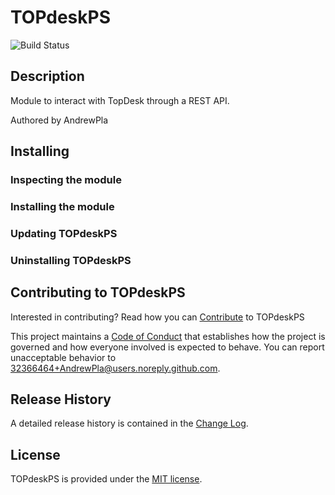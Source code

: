 # TOPdeskPS

![Build Status](https://build.status.url.here)

## Description

Module to interact with TopDesk through a REST API.

Authored by AndrewPla

## Installing


### Inspecting the module


### Installing the module

### Updating TOPdeskPS

### Uninstalling TOPdeskPS

## Contributing to TOPdeskPS

Interested in contributing? Read how you can [Contribute](contributing.md) to TOPdeskPS

This project maintains a [Code of Conduct](code-of-conduct.md) that establishes how the project is governed and how everyone involved is expected to behave. You can report unacceptable behavior to [32366464+AndrewPla@users.noreply.github.com](mailto:32366464+AndrewPla@users.noreply.github.com).

## Release History

A detailed release history is contained in the [Change Log](CHANGELOG.md).

## License

TOPdeskPS is provided under the [MIT license](LICENSE.md).